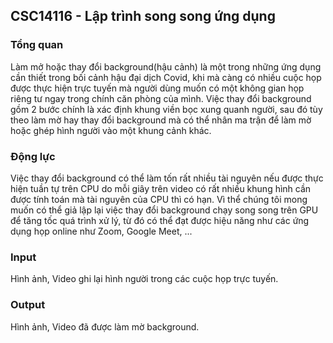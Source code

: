## CSC14116 - Lập trình song song ứng dụng

### Tổng quan

Làm mở hoặc thay đổi background(hậu cảnh) là một trong những ứng dụng cần thiết trong bối cảnh hậu đại dịch Covid, khi mà càng có nhiều cuộc họp được thực hiện trực tuyến mà người dùng muốn có một không gian họp riêng tư ngay trong chính căn phòng của mình. Việc thay đổi background gồm 2 bước chính là xác định khung viền bọc xung quanh người, sau đó tùy theo làm mờ hay thay đổi background mà có thể nhân ma trận để làm mờ hoặc ghép hình người vào một khung cảnh khác.

### Động lực

Việc thay đổi background có thể làm tốn rất nhiều tài nguyên nếu được thực hiện tuần tự trên CPU do mỗi giây trên video có rất nhiều khung hình cần được tính toán mà tài nguyên của CPU thì có hạn. Vì thể chúng tôi mong muốn có thể giả lập lại việc thay đổi background chạy song song trên GPU để tăng tốc quá trình xử lý, từ đó có thể đạt được hiệu năng như các ứng dụng họp online như Zoom, Google Meet, ...

### Input

Hình ảnh, Video ghi lại hình người trong các cuộc họp trực tuyến.

### Output

Hình ảnh, Video đã được làm mờ background.

